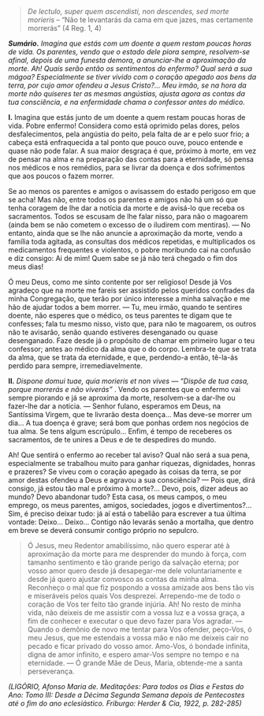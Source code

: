 > *De lectulo, super quem ascendisti, non descendes, sed morte morieris* – “Não te levantarás da cama em que jazes, mas certamente morrerás” (4 Reg. 1, 4)

***Sumário.** Imagina que estás com um doente a quem restam poucas horas de vida. Os parentes, vendo que o estado dele piora sempre, resolvem-se afinal, depois de uma funesta demora, a anunciar-lhe a aproximação da morte. Ah! Quais serão então os sentimentos do enfermo? Qual será a sua mágoa? Especialmente se tiver vivido com o coração apegado aos bens da terra, por cujo amor ofendeu a Jesus Cristo?… Meu irmão, se na hora da morte não quiseres ter as mesmas angústias, ajusta agora as contas da tua consciência, e na enfermidade chama o confessor antes do médico.*

**I.** Imagina que estás junto de um doente a quem restam poucas horas de vida. Pobre enfermo! Considera como está oprimido pelas dores, pelos desfalecimentos, pela angústia do peito, pela falta de ar e pelo suor frio; a cabeça está enfraquecida a tal ponto que pouco ouve, pouco entende e quase não pode falar. A sua maior desgraça é que, próximo à morte, em vez de pensar na alma e na preparação das contas para a eternidade, só pensa nos médicos e nos remédios, para se livrar da doença e dos sofrimentos que aos poucos o fazem morrer.

Se ao menos os parentes e amigos o avisassem do estado perigoso em que se acha! Mas não, entre todos os parentes e amigos não há um só que tenha coragem de lhe dar a notícia da morte e de avisá-lo que receba os sacramentos. Todos se escusam de lhe falar nisso, para não o magoarem (ainda bem se não cometem o excesso de o iludirem com mentiras). — No entanto, ainda que se lhe não anuncie a aproximação da morte, vendo a família toda agitada, as consultas dos médicos repetidas, e multiplicados os medicamentos frequentes e violentos, o pobre moribundo cai na confusão e diz consigo: Ai de mim! Quem sabe se já não terá chegado o fim dos meus dias!

Ó meu Deus, como me sinto contente por ser religioso! Desde já Vos agradeço que na morte me fareis ser assistido pelos queridos confrades da minha Congregação, que terão por único interesse a minha salvação e me hão de ajudar todos a bem morrer. — Tu, meu irmão, quando te sentires doente, não esperes que o médico, os teus parentes te digam que te confesses; fala tu mesmo nisso, visto que, para não te magoarem, os outros não te avisarão, senão quando estiveres desenganado ou quase desenganado. Faze desde já o propósito de chamar em primeiro lugar o teu confessor; antes ao médico da alma que o do corpo. Lembra-te que se trata da alma, que se trata da eternidade, e que, perdendo-a então, tê-la-ás perdido para sempre, irremediavelmente.

**II.** *Dispone domui tuae, quia morieris et non vives — “Dispõe de tua casa, porque morrerás e não viverás”* . Vendo os parentes que o enfermo vai sempre piorando e já se aproxima da morte, resolvem-se a dar-lhe ou fazer-lhe dar a notícia. — Senhor fulano, esperamos em Deus, na Santíssima Virgem, que te livrarão desta doença… Mas deve-se morrer um dia… A tua doença é grave; será bom que ponhas ordem nos negócios de tua alma. Se tens algum escrúpulo… Enfim, é tempo de receberes os sacramentos, de te unires a Deus e de te despedires do mundo.

Ah! Que sentirá o enfermo ao receber tal aviso? Qual não será a sua pena, especialmente se trabalhou muito para ganhar riquezas, dignidades, honras e prazeres? Se viveu com o coração apegado às coisas da terra, se por amor destas ofendeu a Deus e agravou a sua consciência? — Pois que, dirá consigo, já estou tão mal e próximo à morte?… Devo, pois, dizer adeus ao mundo? Devo abandonar tudo? Esta casa, os meus campos, o meu emprego, os meus parentes, amigos, sociedades, jogos e divertimentos?… Sim, é preciso deixar tudo: já aí está o tabelião para escrever a tua última vontade: Deixo… Deixo… Contigo não levarás senão a mortalha, que dentro em breve se deverá consumir contigo próprio no sepulcro.

> Ó Jesus, meu Redentor amabilíssimo, não quero esperar até à aproximação da morte para me desprender do mundo à força, com tamanho sentimento e tão grande perigo da salvação eterna; por vosso amor quero desde já desapegar-me dele voluntariamente e desde já quero ajustar convosco as contas da minha alma. Reconheço o mal que fiz pospondo a vossa amizade aos bens tão vis e miseráveis pelos quais Vos desprezei. Arrependo-me de todo o coração de Vos ter feito tão grande injúria. Ah! No resto de minha vida, não deixeis de me assistir com a vossa luz e a vossa graça, a fim de conhecer e executar o que devo fazer para Vos agradar. — Quando o demônio de novo me tentar para Vos ofender, peço-Vos, ó meu Jesus, que me estendais a vossa mão e não me deixeis cair no pecado e ficar privado do vosso amor. Amo-Vos, ó bondade infinita, digna de amor infinito, e espero amar-Vos sempre no tempo e na eternidade. — Ó grande Mãe de Deus, Maria, obtende-me a santa perseverança.

*(LIGÓRIO, Afonso Maria de. Meditações: Para todos os Dias e Festas do Ano: Tomo III: Desde a Décima Segunda Semana depois de Pentecostes até o fim do ano eclesiástico. Friburgo: Herder & Cia, 1922, p. 282-285)*
